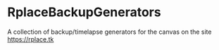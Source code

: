 # RplaceBackupGenerators
A collection of backup/timelapse generators for the canvas on the site https://rplace.tk
